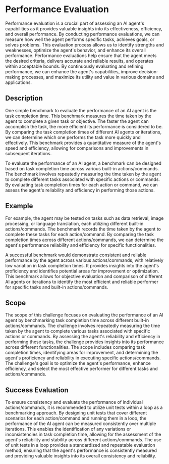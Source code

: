# Performance Evaluation

Performance evaluation is a crucial part of assessing an AI agent's capabilities as it provides valuable insights into its effectiveness, efficiency, and overall performance. By conducting performance evaluations, we can measure how well the agent performs specific tasks, achieves goals, or solves problems. This evaluation process allows us to identify strengths and weaknesses, optimize the agent's behavior, and enhance its overall performance. Performance evaluations help ensure that the agent meets the desired criteria, delivers accurate and reliable results, and operates within acceptable bounds. By continuously evaluating and refining performance, we can enhance the agent's capabilities, improve decision-making processes, and maximize its utility and value in various domains and applications.

## Description

One simple benchmark to evaluate the performance of an AI agent is the task completion time. This benchmark measures the time taken by the agent to complete a given task or objective. The faster the agent can accomplish the task, the more efficient its performance is considered to be. By comparing the task completion times of different AI agents or iterations, we can determine which one performs the task more quickly and effectively. This benchmark provides a quantitative measure of the agent's speed and efficiency, allowing for comparisons and improvements in subsequent iterations.

To evaluate the performance of an AI agent, a benchmark can be designed based on task completion time across various built-in actions/commands. The benchmark involves repeatedly measuring the time taken by the agent to complete different tasks associated with specific actions or commands. By evaluating task completion times for each action or command, we can assess the agent's reliability and efficiency in performing those actions.

## Example

For example, the agent may be tested on tasks such as data retrieval, image processing, or language translation, each utilizing different built-in actions/commands. The benchmark records the time taken by the agent to complete these tasks for each action/command. By comparing the task completion times across different actions/commands, we can determine the agent's performance reliability and efficiency for specific functionalities.

A successful benchmark would demonstrate consistent and reliable performance by the agent across various actions/commands, with relatively low variation in task completion times. It provides insights into the agent's proficiency and identifies potential areas for improvement or optimization. This benchmark allows for objective evaluation and comparison of different AI agents or iterations to identify the most efficient and reliable performer for specific tasks and built-in actions/commands.

## Scope

The scope of this challenge focuses on evaluating the performance of an AI agent by benchmarking task completion time across different built-in actions/commands. The challenge involves repeatedly measuring the time taken by the agent to complete various tasks associated with specific actions or commands. By assessing the agent's reliability and efficiency in performing these tasks, the challenge provides insights into its performance across different functionalities. The scope includes comparing task completion times, identifying areas for improvement, and determining the agent's proficiency and reliability in executing specific actions/commands. The challenge's goal is to optimize the agent's performance, enhance efficiency, and select the most effective performer for different tasks and actions/commands.

## Success Evaluation

To ensure consistency and evaluate the performance of individual actions/commands, it is recommended to utilize unit tests within a loop as a benchmarking approach. By designing unit tests that cover different scenarios for each action/command and running them in a loop, the performance of the AI agent can be measured consistently over multiple iterations. This enables the identification of any variations or inconsistencies in task completion time, allowing for the assessment of the agent's reliability and stability across different actions/commands. The use of unit tests in a loop provides a standardized and repeatable evaluation method, ensuring that the agent's performance is consistently measured and providing valuable insights into its overall consistency and reliability.

